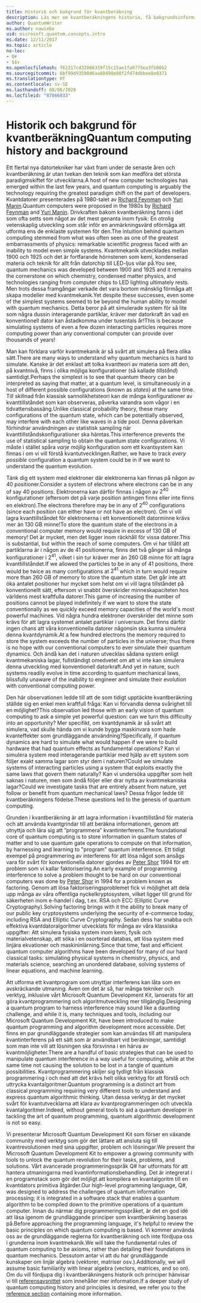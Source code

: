 ```yaml
---
title: Historik och bakgrund för kvantberäkning
description: Läs mer om kvantberäkningens historia, få bakgrundsinformation som beskriver hur det fungerar och lär dig mer om Microsoft Quantum Development Kit.
author: QuantumWriter
ms.author: nawiebe
uid: microsoft.quantum.concepts.intro
ms.date: 12/11/2017
ms.topic: article
no-loc:
- Q#
- $$v
ms.openlocfilehash: f62317cd32068319f15c15ae1fa0775ea3fb00b2
ms.sourcegitcommit: 6bf99d93590d6aa80490e88f2fd74dbbee8e0371
ms.translationtype: HT
ms.contentlocale: sv-SE
ms.lasthandoff: 08/06/2020
ms.locfileid: "87866833"
---
```

# <a name="quantum-computing-history-and-background"></a><span data-ttu-id="620bc-103">Historik och bakgrund för kvantberäkning</span><span class="sxs-lookup"><span data-stu-id="620bc-103">Quantum computing history and background</span></span>

<span data-ttu-id="620bc-104">Ett flertal nya datortekniker har växt fram under de senaste åren och kvantberäkning är utan tvekan den teknik som kan medföra det största paradigmskiftet för utvecklarna.</span><span class="sxs-lookup"><span data-stu-id="620bc-104">A host of new computer technologies has emerged within the last few years, and quantum computing is arguably the technology requiring the greatest paradigm shift on the part of developers.</span></span>  <span data-ttu-id="620bc-105">Kvantdatorer presenterades på 1980-talet av [Richard Feynman](https://en.wikipedia.org/wiki/Richard_Feynman) och [Yuri Manin](https://en.wikipedia.org/wiki/Yuri_Manin).</span><span class="sxs-lookup"><span data-stu-id="620bc-105">Quantum computers were proposed in the 1980s by [Richard Feynman](https://en.wikipedia.org/wiki/Richard_Feynman) and [Yuri Manin](https://en.wikipedia.org/wiki/Yuri_Manin).</span></span>  <span data-ttu-id="620bc-106">Drivkraften bakom kvantberäkning fanns i det som ofta setts som något av det mest genanta inom fysik: En otrolig vetenskaplig utveckling som står inför en anmärkningsvärd oförmåga att utforma ens de enklaste systemen för den.</span><span class="sxs-lookup"><span data-stu-id="620bc-106">The intuition behind quantum computing stemmed from what was often seen as one of the greatest embarrassments of physics: remarkable scientific progress faced with an inability to model even simple systems.</span></span> <span data-ttu-id="620bc-107">Kvantmekanik utvecklades mellan 1900 och 1925 och det är fortfarande hörnstenen som kemi, kondenserad materia och teknik för allt från datorchip till LED-ljus vilar på.</span><span class="sxs-lookup"><span data-stu-id="620bc-107">You see, quantum mechanics was developed between 1900 and 1925 and it remains the cornerstone on which chemistry, condensed matter physics, and technologies ranging from computer chips to LED lighting ultimately rests.</span></span>  <span data-ttu-id="620bc-108">Men trots dessa framgångar verkade det vara bortom mänsklig förmåga att skapa modeller med kvantmekanik.</span><span class="sxs-lookup"><span data-stu-id="620bc-108">Yet despite these successes, even some of the simplest systems seemed to be beyond the human ability to model with quantum mechanics.</span></span>  <span data-ttu-id="620bc-109">Detta beror på att simulerade system för så lite som några dussin interagerande partiklar, kräver mer datorkraft än vad en konventionell dator kan åstadkomma under tusentals år!</span><span class="sxs-lookup"><span data-stu-id="620bc-109">This is because simulating systems of even a few dozen interacting particles requires more computing power than any conventional computer can provide over thousands of years!</span></span>

<span data-ttu-id="620bc-110">Man kan förklara varför kvantmekanik är så svårt att simulera på flera olika sätt.</span><span class="sxs-lookup"><span data-stu-id="620bc-110">There are many ways to understand why quantum mechanics is hard to simulate.</span></span>  <span data-ttu-id="620bc-111">Kanske är det enklast att tolka kvantteori av materia som att den, på kvantnivå, finns i olika möjliga konfigurationer (så kallade *tillstånd*) samtidigt.</span><span class="sxs-lookup"><span data-stu-id="620bc-111">Perhaps the simplest is to see that quantum theory can be interpreted as saying that matter, at a quantum level, is simultaneously in a host of different possible configurations (known as *states*) at the same time.</span></span>  <span data-ttu-id="620bc-112">Till skillnad från klassisk sannolikhetsteori kan de många konfigurationer av kvanttillståndet som kan observeras, påverka varandra som vågor i en tidvattensbassäng.</span><span class="sxs-lookup"><span data-stu-id="620bc-112">Unlike classical probability theory, these many configurations of the quantum state, which can be potentially observed, may interfere with each other like waves in a tide pool.</span></span>  <span data-ttu-id="620bc-113">Denna påverkan förhindrar användningen av statistisk sampling när kvanttillståndskonfigurationer ska hämtas.</span><span class="sxs-lookup"><span data-stu-id="620bc-113">This interference prevents the use of statistical sampling to obtain the quantum state configurations.</span></span>  <span data-ttu-id="620bc-114">Vi måste i stället spåra *varje möjlig* konfiguration som ett kvantsystem kan finnas i om vi vill förstå kvantutvecklingen.</span><span class="sxs-lookup"><span data-stu-id="620bc-114">Rather, we have to track *every possible* configuration a quantum system could be in if we want to understand the quantum evolution.</span></span>  

<span data-ttu-id="620bc-115">Tänk dig ett system med elektroner där elektronerna kan finnas på någon av $40$ positioner.</span><span class="sxs-lookup"><span data-stu-id="620bc-115">Consider a system of electrons where electrons can be in any of say $40$ positions.</span></span>  <span data-ttu-id="620bc-116">Elektronerna kan därför finnas i någon av $2^{40}$ konfigurationer (eftersom det på varje position antingen finns eller inte finns en elektron).</span><span class="sxs-lookup"><span data-stu-id="620bc-116">The electrons therefore may be in any of $2^{40}$ configurations (since each position can either have or not have an electron).</span></span> <span data-ttu-id="620bc-117">Om vi vill lagra kvanttillståndet för elektronerna i ett konventionellt datorminne krävs mer än $130$ GB minne!</span><span class="sxs-lookup"><span data-stu-id="620bc-117">To store the quantum state of the electrons in a conventional computer memory would require in excess of $130$ GB of memory!</span></span>  <span data-ttu-id="620bc-118">Det är mycket, men det ligger inom räckhåll för vissa datorer.</span><span class="sxs-lookup"><span data-stu-id="620bc-118">This is substantial, but within the reach of some computers.</span></span>  <span data-ttu-id="620bc-119">Om vi har tillåtit att partiklarna är i någon av de $41$ positionerna, finns det två gånger så många konfigurationer i $2^{41}$, vilket i sin tur kräver mer än $260$ GB minne för att lagra kvanttillståndet.</span><span class="sxs-lookup"><span data-stu-id="620bc-119">If we allowed the particles to be in any of $41$ positions, there would be twice as many configurations at $2^{41}$ which in turn would require more than $260$ GB of memory to store the quantum state.</span></span> <span data-ttu-id="620bc-120">Det går inte att öka antalet positioner hur mycket som helst om vi vill lagra tillståndet på konventionellt sätt, eftersom vi snabbt överskrider minneskapaciteten hos världens mest kraftfulla datorer.</span><span class="sxs-lookup"><span data-stu-id="620bc-120">This game of increasing the number of positions cannot be played indefinitely if we want to store the state conventionally as we quickly exceed memory capacities of the world's most powerful machines.</span></span>  <span data-ttu-id="620bc-121">Vid några hundra elektroner överskrider det minne som krävs för att lagra systemet antalet partiklar i universum. Det finns därför ingen chans att våra konventionella datorer någonsin ska kunna simulera denna kvantdynamik.</span><span class="sxs-lookup"><span data-stu-id="620bc-121">At a few hundred electrons the memory required to store the system exceeds the number of particles in the universe; thus there is no hope with our conventional computers to ever simulate their quantum dynamics.</span></span> <span data-ttu-id="620bc-122">Och ändå kan det i naturen utvecklas sådana system enligt kvantmekaniska lagar, fullständigt omedvetet om att vi inte kan simulera denna utveckling med konventionell datorkraft.</span><span class="sxs-lookup"><span data-stu-id="620bc-122">And yet in nature, such systems readily evolve in time according to quantum mechanical laws, blissfully unaware of the inability to engineer and simulate their evolution with conventional computing power.</span></span>

<span data-ttu-id="620bc-123">Den här observationen ledde till att de som tidigt upptäckte kvantberäkning ställde sig en enkel men kraftfull fråga: Kan vi förvandla denna svårighet till en möjlighet?</span><span class="sxs-lookup"><span data-stu-id="620bc-123">This observation led those with an early vision of quantum computing to ask a simple yet powerful question: can we turn this difficulty into an opportunity?</span></span>  <span data-ttu-id="620bc-124">Mer specifikt, om kvantdynamik är så svårt att simulera, vad skulle hända om vi kunde bygga maskinvara som hade kvanteffekter som grundläggande användning?</span><span class="sxs-lookup"><span data-stu-id="620bc-124">Specifically, if quantum dynamics are hard to simulate what would happen if we were to build hardware that had quantum effects as fundamental operations?</span></span>  <span data-ttu-id="620bc-125">Kan vi simulera system med interagerande partiklar med hjälp av ett system som följer exakt samma lagar som styr dem i naturen?</span><span class="sxs-lookup"><span data-stu-id="620bc-125">Could we simulate systems of interacting particles using a system that exploits exactly the same laws that govern them naturally?</span></span> <span data-ttu-id="620bc-126">Kan vi undersöka uppgifter som helt saknas i naturen, men som ändå följer eller drar nytta av kvantmekaniska lagar?</span><span class="sxs-lookup"><span data-stu-id="620bc-126">Could we investigate tasks that are entirely absent from nature, yet follow or benefit from quantum mechanical laws?</span></span>  <span data-ttu-id="620bc-127">Dessa frågor ledde till kvantberäkningens födelse.</span><span class="sxs-lookup"><span data-stu-id="620bc-127">These questions led to the genesis of quantum computing.</span></span>

<span data-ttu-id="620bc-128">Grunden i kvantberäkning är att lagra information i kvanttillstånd för materia och att använda kvantgrindar till att beräkna informationen, genom att utnyttja och lära sig att ”programmera” kvantinterferens.</span><span class="sxs-lookup"><span data-stu-id="620bc-128">The foundational core of quantum computing is to store information in quantum states of matter and to use quantum gate operations to compute on that information, by harnessing and learning to "program" quantum interference.</span></span>  <span data-ttu-id="620bc-129">Ett tidigt exempel på programmering av interferens för att lösa något som ansågs vara för svårt för konventionella datorer gjordes av [Peter Shor](https://en.wikipedia.org/wiki/Peter_Shor) 1994 för ett problem som vi kallar faktorisering.</span><span class="sxs-lookup"><span data-stu-id="620bc-129">An early example of programming interference to solve a problem thought to be hard on our conventional computers was done by [Peter Shor](https://en.wikipedia.org/wiki/Peter_Shor) in 1994 for a problem known as factoring.</span></span>  <span data-ttu-id="620bc-130">Genom att lösa faktoriseringsproblemet fick vi möjlighet att dela upp många av våra offentliga nyckelkryptosystem, vilket ligger till grund för säkerheten inom e-handel i dag, t.ex. RSA och ECC (Elliptic Curve Cryptography).</span><span class="sxs-lookup"><span data-stu-id="620bc-130">Solving factoring brings with it the ability to break many of our public key cryptosystems underlying the security of e-commerce today, including RSA and Elliptic Curve Cryptography.</span></span>  <span data-ttu-id="620bc-131">Sedan dess har snabba och effektiva kvantdatoralgoritmer utvecklats för många av våra klassiska uppgifter: Att simulera fysiska system inom kemi, fysik och materialvetenskap, att söka i en osorterad databas, att lösa system med linjära ekvationer och maskininlärning.</span><span class="sxs-lookup"><span data-stu-id="620bc-131">Since that time, fast and efficient quantum computer algorithms have been developed for many of our hard classical tasks: simulating physical systems in chemistry, physics, and materials science, searching an unordered database, solving systems of linear equations, and machine learning.</span></span>

<span data-ttu-id="620bc-132">Att utforma ett kvantprogram som utnyttjar interferens kan låta som en avskräckande utmaning. Även om det är så, har många tekniker och verktyg, inklusive vårt Microsoft Quantum Development Kit, lanserats för att göra kvantprogrammering och algoritmutveckling mer tillgänglig.</span><span class="sxs-lookup"><span data-stu-id="620bc-132">Designing a quantum program to harness interference may sound like a daunting challenge, and while it is, many techniques and tools, including our Microsoft Quantum Development Kit, have been introduced to make quantum programming and algorithm development more accessible.</span></span> <span data-ttu-id="620bc-133">Det finns en par grundläggande strategier som kan användas till att manipulera kvantinterferens på ett sätt som är användbart vid beräkningar, samtidigt som man inte vill att lösningen ska försvinna i en härva av kvantmöjligheter.</span><span class="sxs-lookup"><span data-stu-id="620bc-133">There are a handful of basic strategies that can be used to manipulate quantum interference in a way useful for computing, while at the same time not causing the solution to be lost in a tangle of quantum possibilities.</span></span> <span data-ttu-id="620bc-134">Kvantprogrammering skiljer sig tydligt från klassisk programmering i och med att det krävs helt olika verktyg för att förstå och uttrycka kvantalgoritmer.</span><span class="sxs-lookup"><span data-stu-id="620bc-134">Quantum programming is a distinct art from classical programming requiring very different tools to understand and express quantum algorithmic thinking.</span></span> <span data-ttu-id="620bc-135">Utan dessa verktyg är det mycket svårt för kvantutvecklarna att klara av kvantprogrammeringen och utveckla kvantalgoritmer.</span><span class="sxs-lookup"><span data-stu-id="620bc-135">Indeed, without general tools to aid a quantum developer in tackling the art of quantum programming, quantum algorithmic development is not so easy.</span></span>

<span data-ttu-id="620bc-136">Vi presenterar Microsoft Quantum Development Kit som förser en växande community med verktyg som gör det lättare att ansluta sig till kvantrevolutionen med sina uppgifter, problem och lösningar.</span><span class="sxs-lookup"><span data-stu-id="620bc-136">We present the Microsoft Quantum Development Kit to empower a growing community with tools to unlock the quantum revolution for their tasks, problems, and solutions.</span></span> <span data-ttu-id="620bc-137">Vårt avancerade programmeringsspråk Q# har utformats för att hantera utmaningarna med kvantinformationsbehandling. Det är integrerat i en programstack som gör det möjligt att kompilera en kvantalgoritm till en kvantdators primitiva åtgärder.</span><span class="sxs-lookup"><span data-stu-id="620bc-137">Our high-level programming language, Q#, was designed to address the challenges of quantum information processing; it is integrated in a software stack that enables a quantum algorithm to be compiled down to the primitive operations of a quantum computer.</span></span>  <span data-ttu-id="620bc-138">Innan du närmar dig programmeringsspråket, är det en god idé att läsa igenom de grundläggande principer som kvantberäkning baseras på.</span><span class="sxs-lookup"><span data-stu-id="620bc-138">Before approaching the programming language, it's helpful to review the basic principles on which quantum computing is based.</span></span> <span data-ttu-id="620bc-139">Vi kommer använda oss av de grundläggande reglerna för kvantberäkning och inte fördjupa oss i grunderna inom kvantmekanik.</span><span class="sxs-lookup"><span data-stu-id="620bc-139">We will take the fundamental rules of quantum computing to be axioms, rather than detailing their foundations in quantum mechanics.</span></span> <span data-ttu-id="620bc-140">Dessutom antar vi att du har grundläggande kunskaper om linjär algebra (vektorer, matriser osv.).</span><span class="sxs-lookup"><span data-stu-id="620bc-140">Additionally, we will assume basic familiarity with linear algebra (vectors, matrices, and so on).</span></span> <span data-ttu-id="620bc-141">Om du vill fördjupa dig i kvantberäkningens historik och principer hänvisar vi till [referensavsnittet](xref:microsoft.quantum.more-information) som innehåller mer information.</span><span class="sxs-lookup"><span data-stu-id="620bc-141">If a deeper study of quantum computing history and principles is desired, we refer you to the  [reference section](xref:microsoft.quantum.more-information) containing more information.</span></span>
